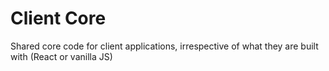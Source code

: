 # Client Core

Shared core code for client applications, irrespective of what they are built with (React or vanilla JS)
